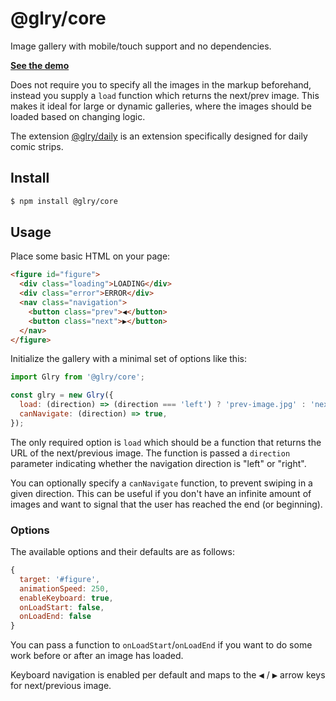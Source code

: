 # @glry/core

Image gallery with mobile/touch support and no dependencies.

__[See the demo](http://rawgit.com/omichelsen/glry/master/packages/core/demo/index.html)__

Does not require you to specify all the images in the markup beforehand, instead you supply a `load` function which returns the next/prev image. This makes it ideal for large or dynamic galleries, where the images should be loaded based on changing logic.

The extension [@glry/daily](https://github.com/omichelsen/glry.git) is an extension specifically designed for daily comic strips.

## Install

```bash
$ npm install @glry/core
```

## Usage

Place some basic HTML on your page:

```html
<figure id="figure">
  <div class="loading">LOADING</div>
  <div class="error">ERROR</div>
  <nav class="navigation">
    <button class="prev">◀</button>
    <button class="next">▶</button>
  </nav>
</figure>
```

Initialize the gallery with a minimal set of options like this:

```js
import Glry from '@glry/core';

const glry = new Glry({
  load: (direction) => (direction === 'left') ? 'prev-image.jpg' : 'next-image.jpg',
  canNavigate: (direction) => true,
});
```

The only required option is `load` which should be a function that returns the URL of the next/previous image. The function is passed a `direction` parameter indicating whether the navigation direction is "left" or "right".

You can optionally specify a `canNavigate` function, to prevent swiping in a given direction. This can be useful if you don't have an infinite amount of images and want to signal that the user has reached the end (or beginning).

### Options

The available options and their defaults are as follows:

```js
{
  target: '#figure',
  animationSpeed: 250,
  enableKeyboard: true,
  onLoadStart: false,
  onLoadEnd: false
}
```

You can pass a function to `onLoadStart`/`onLoadEnd` if you want to do some work before or after an image has loaded.

Keyboard navigation is enabled per default and maps to the <kbd>◀</kbd> / <kbd>▶</kbd> arrow keys for next/previous image.
